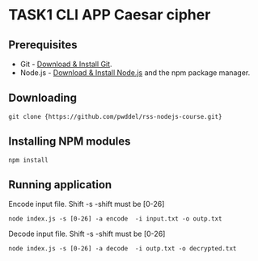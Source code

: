 # TASK1 CLI APP Caesar cipher

## Prerequisites

- Git - [Download & Install Git](https://git-scm.com/downloads).
- Node.js - [Download & Install Node.js](https://nodejs.org/en/download/) and the npm package manager.

## Downloading

```
git clone {https://github.com/pwddel/rss-nodejs-course.git}
```

## Installing NPM modules

```
npm install
```

## Running application

Encode input file. Shift -s -shift must be [0-26]
```
node index.js -s [0-26] -a encode  -i input.txt -o outp.txt
```
Decode input file. Shift -s -shift must be [0-26]
```
node index.js -s [0-26] -a decode  -i outp.txt -o decrypted.txt
```


